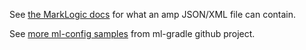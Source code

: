See [the MarkLogic docs](http://docs.marklogic.com/REST/POST/manage/v2/amps) for what an amp JSON/XML file can contain.

See [more ml-config samples](https://github.com/marklogic-community/ml-gradle/tree/master/examples/sample-project/src/main/ml-config) from ml-gradle github project.
